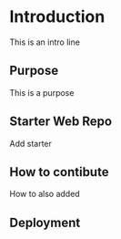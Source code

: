 # Introduction
This is an intro line

## Purpose
This is a purpose

## Starter Web Repo
Add starter

## How to contibute
How to also added
## Deployment


